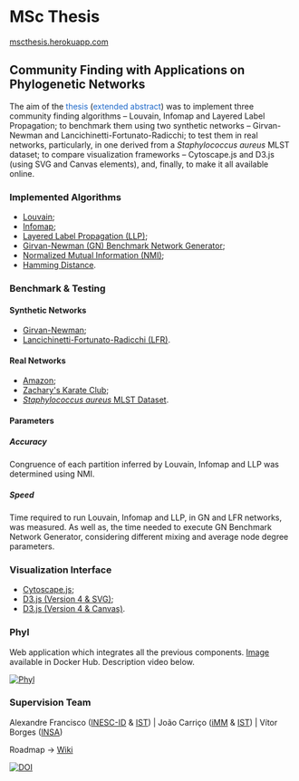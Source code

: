 # MSc Thesis 
[mscthesis.herokuapp.com](https://mscthesis.herokuapp.com/)

## Community Finding with Applications on Phylogenetic Networks

The aim of the <a href="https://mscthesis.herokuapp.com/pages/thesis.html" style="color: #1d68ca; text-decoration-line: none">thesis</a> (<a href="https://mscthesis.herokuapp.com/pages/abstract.html" style="color: #1d68ca; text-decoration-line: none">extended abstract</a>) was
        to implement three community finding algorithms – Louvain, Infomap and Layered Label
        Propagation; to benchmark them using two synthetic networks – Girvan-Newman and Lancichinetti-Fortunato-Radicchi; to test them in real networks, particularly, in one derived from a <i>Staphylococcus aureus</i> MLST dataset; to compare
        visualization frameworks – Cytoscape.js and D3.js (using SVG and Canvas elements), and, finally, to make it all available online.

### Implemented Algorithms

- [Louvain](https://www.npmjs.com/package/louvain-algorithm);
- [Infomap](https://www.npmjs.com/package/infomap);
- [Layered Label Propagation (LLP)](https://www.npmjs.com/package/layered-label-propagation);
- [Girvan-Newman (GN) Benchmark Network Generator](https://www.npmjs.com/package/girvan-newman-benchmark);
- [Normalized Mutual Information (NMI)](https://www.npmjs.com/package/normalized-mutual-information);
- [Hamming Distance](https://www.npmjs.com/package/hamming-dist).

### Benchmark & Testing
#### Synthetic Networks
- [Girvan-Newman](https://www.npmjs.com/package/girvan-newman-benchmark);
- [Lancichinetti-Fortunato-Radicchi (LFR)](https://sites.google.com/site/santofortunato/inthepress2).

#### Real Networks
- [Amazon](http://snap.stanford.edu/data/com-Amazon.html);
- [Zachary's Karate Club](https://www.researchgate.net/publication/248519014_An_Information_Flow_Model_for_Conflict_and_Fission_in_Small_Groups1);
- [_Staphylococcus aureus_ MLST Dataset](https://pubmlst.org/bigsdb?db=pubmlst_saureus_seqdef).

#### Parameters
##### Accuracy
Congruence of each partition inferred by Louvain, Infomap and LLP was determined using NMI.

##### Speed
Time required to run Louvain, Infomap and LLP, in GN and LFR networks, was measured. As well as, the time needed to execute 
GN Benchmark Network Generator, considering different mixing and average node degree parameters.

### Visualization Interface

- [Cytoscape.js](http://js.cytoscape.org/);
- [D3.js (Version 4 & SVG)](https://bl.ocks.org/pkerpedjiev/f2e6ebb2532dae603de13f0606563f5b);
- [D3.js (Version 4 & Canvas)](https://bl.ocks.org/jodyphelan/5dc989637045a0f48418101423378fbd).

### Phyl
Web application which integrates all the previous components. [Image](https://hub.docker.com/r/warcraft12321/thesis) available in Docker Hub. Description video below.

[![Phyl](http://img.youtube.com/vi/5QMJ66PVxLg/0.jpg)](http://www.youtube.com/watch?v=5QMJ66PVxLg "Phyl")

### Supervision Team

Alexandre Francisco ([INESC-ID](https://www.inesc-id.pt/) & [IST](https://tecnico.ulisboa.pt/pt/)) | João Carriço ([iMM](https://imm.medicina.ulisboa.pt/pt/) & [IST](https://tecnico.ulisboa.pt/pt/)) | Vítor Borges ([INSA](http://www.insa.pt/))  
  
  Roadmap -> [Wiki](https://github.com/warcraft12321/Thesis/wiki)
  
  [![DOI](https://zenodo.org/badge/162063699.svg)](https://zenodo.org/badge/latestdoi/162063699)

